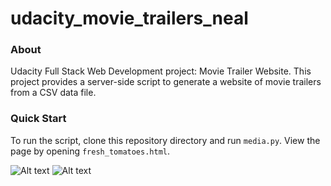 # udacity_movie_trailers_neal

### About

Udacity Full Stack Web Development project: Movie Trailer Website.
This project provides a server-side script to generate a website of movie trailers from a CSV data file.

### Quick Start

To run the script, clone this repository directory and run `media.py`. View the page by opening `fresh_tomatoes.html`.

![Alt text](https://github.com/hailiangwangutd/udacity_movie_trailers_neal/blob/master/screenshot1.png "Demo 1")
![Alt text](https://github.com/hailiangwangutd/udacity_movie_trailers_neal/blob/master/screenshot2.png "Demo 2")